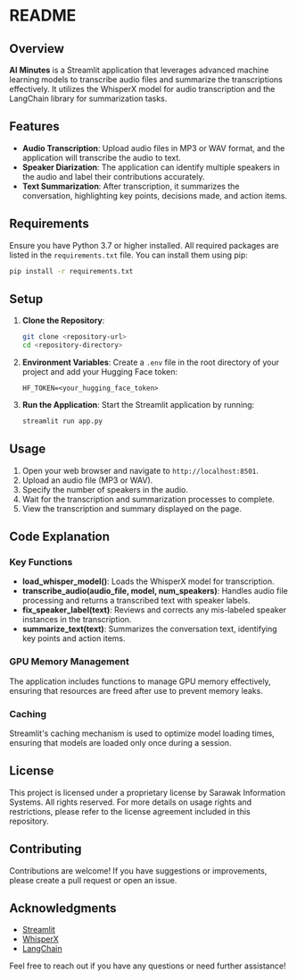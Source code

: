 # README

## Overview

**AI Minutes** is a Streamlit application that leverages advanced machine learning models to transcribe audio files and summarize the transcriptions effectively. It utilizes the WhisperX model for audio transcription and the LangChain library for summarization tasks.

## Features

- **Audio Transcription**: Upload audio files in MP3 or WAV format, and the application will transcribe the audio to text.
- **Speaker Diarization**: The application can identify multiple speakers in the audio and label their contributions accurately.
- **Text Summarization**: After transcription, it summarizes the conversation, highlighting key points, decisions made, and action items.

## Requirements

Ensure you have Python 3.7 or higher installed. All required packages are listed in the `requirements.txt` file. You can install them using pip:

```bash
pip install -r requirements.txt
```

## Setup

1. **Clone the Repository**: 
   ```bash
   git clone <repository-url>
   cd <repository-directory>
   ```

2. **Environment Variables**: Create a `.env` file in the root directory of your project and add your Hugging Face token:
   ```plaintext
   HF_TOKEN=<your_hugging_face_token>
   ```

3. **Run the Application**:
   Start the Streamlit application by running:
   ```bash
   streamlit run app.py
   ```

## Usage

1. Open your web browser and navigate to `http://localhost:8501`.
2. Upload an audio file (MP3 or WAV).
3. Specify the number of speakers in the audio.
4. Wait for the transcription and summarization processes to complete.
5. View the transcription and summary displayed on the page.

## Code Explanation

### Key Functions

- **load_whisper_model()**: Loads the WhisperX model for transcription.
- **transcribe_audio(audio_file, model, num_speakers)**: Handles audio file processing and returns a transcribed text with speaker labels.
- **fix_speaker_label(text)**: Reviews and corrects any mis-labeled speaker instances in the transcription.
- **summarize_text(text)**: Summarizes the conversation text, identifying key points and action items.

### GPU Memory Management

The application includes functions to manage GPU memory effectively, ensuring that resources are freed after use to prevent memory leaks.

### Caching

Streamlit's caching mechanism is used to optimize model loading times, ensuring that models are loaded only once during a session.

## License

This project is licensed under a proprietary license by Sarawak Information Systems. All rights reserved. For more details on usage rights and restrictions, please refer to the license agreement included in this repository.

## Contributing

Contributions are welcome! If you have suggestions or improvements, please create a pull request or open an issue.

## Acknowledgments

- [Streamlit](https://streamlit.io/)
- [WhisperX](https://github.com/YourGitHub/WhisperX)
- [LangChain](https://langchain.readthedocs.io/en/latest/)

Feel free to reach out if you have any questions or need further assistance!